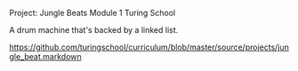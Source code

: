 Project: Jungle Beats
Module 1 Turing School

A drum machine that's backed by a linked list.

https://github.com/turingschool/curriculum/blob/master/source/projects/jungle_beat.markdown
